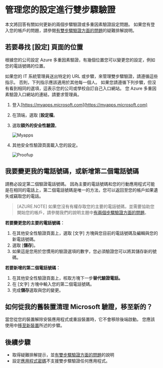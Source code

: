 <properties
    pageTitle="管理您的兩個步驟驗證設定 |Microsoft Azure"
    description="管理您如何使用 Azure 多重因素驗證，包括變更您的連絡人資訊或設定您的裝置。"
    services="multi-factor-authentication"
    keywords = "多因素驗證的用戶端，驗證問題相互關聯識別碼"
    documentationCenter=""
    authors="kgremban"
    manager="femila"
    editor="yossib"/>

<tags
    ms.service="multi-factor-authentication"
    ms.workload="identity"
    ms.tgt_pltfrm="na"
    ms.devlang="na"
    ms.topic="article"
    ms.date="10/10/2016"
    ms.author="kgremban"/>

# <a name="manage-your-settings-for-two-step-verification"></a>管理您的設定進行雙步驟驗證

本文將回答有關如何更新的兩個步驟驗證或多重因素驗證設定問題。 如果您有登入您的帳戶的問題，請參閱[有雙步驟驗證方面的問題](multi-factor-authentication-end-user-troubleshoot.md)的疑難排解說明。


## <a name="where-to-find-the-settings-page"></a>若要尋找 [設定] 頁面的位置
根據您的公司設定 Azure 多重因素驗證，有幾個位置您可以變更您的設定，例如您的電話號碼的位置。

如果您的 IT 系統管理員送出特定的 URL 或步驟，來管理雙步驟驗證，請遵循這些指示。 否則，下列指示應該適用於其他每一個人。 如果您請遵循下列步驟，但沒有看到相同的選項，這表示您的公司或學校自訂自己入口網站。 您 Azure 多重因素驗證入口網站的連結，請要求管理員。


1. 登入[https://myapps.microsoft.com](https://myapps.microsoft.com)  
2. 在頂端，選取 [**設定檔**。  
3. 選取**額外的安全性驗證**。  

    ![Myapps](./media/multi-factor-authentication-end-user-manage/myapps1.png)

4. 其他安全性驗證頁面載入您的設定。

    ![Proofup](./media/multi-factor-authentication-end-user-manage-myapps/proofup.png)


## <a name="i-want-to-change-my-phone-number-or-add-a-secondary-number"></a>我要變更我的電話號碼，或新增第二個電話號碼

請務必設定第二個驗證電話號碼。  因為主要的電話號碼和您的行動應用程式可能是在相同的電話上，第二個電話號碼是唯一的方法，您可以返回至您的帳戶如果遺失或竊取您的電話。

> [AZURE.NOTE]
> 如果您沒有有權存取您的主要的電話號碼，並需要協助您開始您的帳戶，請參閱我們的說明主題中[有兩個步驟驗證方面的問題](multi-factor-authentication-end-user-troubleshoot.md)。

**若要變更您的主要的電話號碼︰**  

1. 在其他安全性驗證頁面上，選取 [文字] 方塊與您目前的電話號碼及編輯與您的新電話號碼。  
2. 選取 [**儲存**]。  
3. 如果這是您用於您慣用的驗證選項的數字，您必須驗證您可以將其儲存新的號碼。  


**若要新增的第二個電話號碼︰**  

1. 在其他安全性驗證頁面上，核取方塊下一步**替代驗證電話。**  
2. 在 [文字] 方塊中輸入您的第二個電話號碼。  
3. 完成**儲存**選取與您的變更。  


## <a name="how-do-i-clean-up-microsoft-authenticator-from-my-old-device-and-move-to-a-new-one"></a>如何從我的舊裝置清理 Microsoft 驗證，移至新的？
當您從您的裝置解除安裝應用程式或重設裝置時，它不會移除後端啟動。 您應該使用中[移至新裝置](multi-factor-authentication-microsoft-authenticator.md#how-to-move-to-the-new-microsoft-authenticator-app)所述的步驟。

## <a name="next-steps"></a>後續步驟
- 取得疑難排解提示，並[有雙步驟驗證方面的問題](multi-factor-authentication-end-user-troubleshoot.md)的說明
- 設定[應用程式密碼](multi-factor-authentication-end-user-app-passwords.md)不支援雙步驟驗證任何應用程式。

